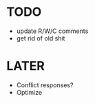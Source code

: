 



# TODO

- update R/W/C comments
- get rid of old shit


# LATER

- Conflict responses?
- Optimize

